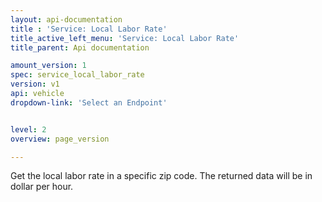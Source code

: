 ```yaml
---
layout: api-documentation
title : 'Service: Local Labor Rate'
title_active_left_menu: 'Service: Local Labor Rate'
title_parent: Api documentation

amount_version: 1
spec: service_local_labor_rate
version: v1
api: vehicle
dropdown-link: 'Select an Endpoint'


level: 2
overview: page_version

---
```


<div class="info-message">
 Get the local labor rate in a specific zip code. The returned data will be in dollar per hour.
</div>

